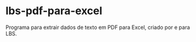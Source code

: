 # lbs-pdf-para-excel

Programa para extrair dados de texto em PDF para Excel, criado por e para LBS.